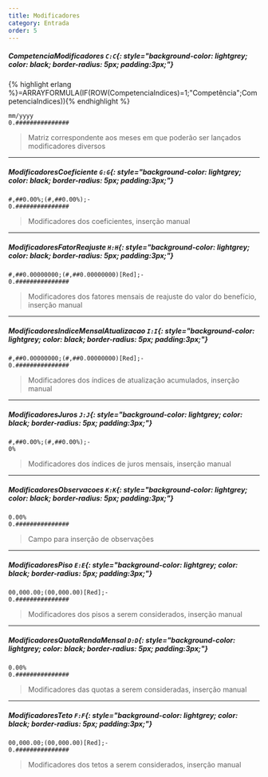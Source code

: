 ```yaml
---
title: Modificadores
category: Entrada
order: 5
---
```


##### **CompetenciaModificadores** `C:C`{: style="background-color: lightgrey; color: black; border-radius: 5px; padding:3px;"}
{% highlight erlang %}=ARRAYFORMULA(IF(ROW(CompetenciaIndices)=1;"Competência";CompetenciaIndices)){% endhighlight %}


~~~
mm/yyyy
0.###############
~~~


> Matriz correspondente aos meses em que poderão ser lançados modificadores diversos

* * *

##### **ModificadoresCoeficiente** `G:G`{: style="background-color: lightgrey; color: black; border-radius: 5px; padding:3px;"}


~~~
#,##0.00%;(#,##0.00%);-
0.###############
~~~


> Modificadores dos coeficientes, inserção manual

* * *

##### **ModificadoresFatorReajuste** `H:H`{: style="background-color: lightgrey; color: black; border-radius: 5px; padding:3px;"}


~~~
#,##0.00000000;(#,##0.00000000)[Red];-
0.###############
~~~


> Modificadores dos fatores mensais de reajuste do valor do benefício, inserção manual

* * *

##### **ModificadoresIndiceMensalAtualizacao** `I:I`{: style="background-color: lightgrey; color: black; border-radius: 5px; padding:3px;"}


~~~
#,##0.00000000;(#,##0.00000000)[Red];-
0.###############
~~~


> Modificadores dos índices de atualização acumulados, inserção manual

* * *

##### **ModificadoresJuros** `J:J`{: style="background-color: lightgrey; color: black; border-radius: 5px; padding:3px;"}


~~~
#,##0.00%;(#,##0.00%);-
0%
~~~


> Modificadores dos índices de juros mensais, inserção manual

* * *

##### **ModificadoresObservacoes** `K:K`{: style="background-color: lightgrey; color: black; border-radius: 5px; padding:3px;"}


~~~
0.00%
0.###############
~~~


> Campo para inserção de observações

* * *

##### **ModificadoresPiso** `E:E`{: style="background-color: lightgrey; color: black; border-radius: 5px; padding:3px;"}


~~~
00,000.00;(00,000.00)[Red];-
0.###############
~~~


> Modificadores dos pisos a serem considerados, inserção manual

* * *

##### **ModificadoresQuotaRendaMensal** `D:D`{: style="background-color: lightgrey; color: black; border-radius: 5px; padding:3px;"}


~~~
0.00%
0.###############
~~~


> Modificadores das quotas a serem consideradas, inserção manual

* * *

##### **ModificadoresTeto** `F:F`{: style="background-color: lightgrey; color: black; border-radius: 5px; padding:3px;"}


~~~
00,000.00;(00,000.00)[Red];-
0.###############
~~~


> Modificadores dos tetos a serem considerados, inserção manual